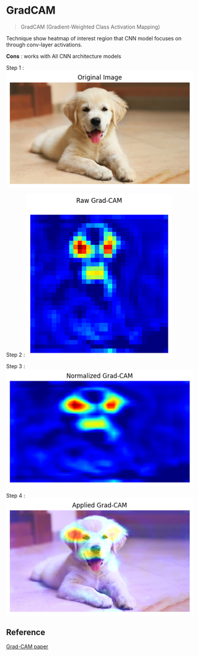 # GradCAM

> GradCAM (Gradient-Weighted Class Activation Mapping)

Technique show heatmap of interest region that CNN model focuses on through conv-layer activations.

**Cons** : works with All CNN architecture models

Step 1 :
<img src="assets/1.png"/>

Step 2 :
<img src="assets/2.png"/>

Step 3 :
<img src="assets/3.png"/>

Step 4 :
<img src="assets/4.png"/>

## Reference

[Grad-CAM paper](https://arxiv.org/pdf/1610.02391)
